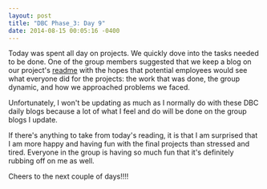 ```yaml
---
layout: post
title: "DBC Phase_3: Day 9"
date: 2014-08-15 00:05:16 -0400
---
```


Today was spent all day on projects. We quickly dove into the tasks needed to be done. One of the group members suggested that we keep a blog on our project's [readme](https://github.com/red-spotted-newts-2014/haunted) with the hopes that potential employees would see what everyone did for the projects: the work that was done, the group dynamic, and how we approached problems we faced.

<!--more-->

Unfortunately, I won't be updating as much as I normally do with these DBC daily blogs because a lot of what I feel and do will be done on the group blogs I update.

If there's anything to take from today's reading, it is that I am surprised that I am more happy and having fun with the final projects than stressed and tired. Everyone in the group is having so much fun that it's definitely rubbing off on me as well.

Cheers to the next couple of days!!!!
